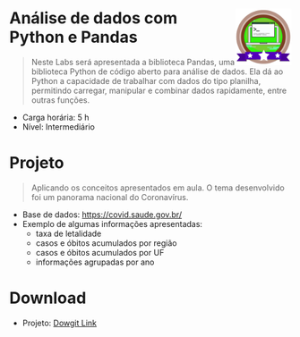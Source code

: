 <div width=100%>
    <img src="dio_bagde_desafio1.png" width="20%" align="right">
<h1>Análise de dados com Python e Pandas</h1>
</div>

> Neste Labs será apresentada a biblioteca Pandas, uma biblioteca Python de código aberto para análise de dados. Ela dá ao Python a capacidade de trabalhar com dados do tipo planilha, permitindo carregar, manipular e combinar dados rapidamente, entre outras funções.
              
* Carga horária: 5 h
* Nível: Intermediário

<div width=100%>
    <!--<img src="./projeto/SARS-CoV-2_without_background.png" width="20%" align="right">-->
<h1>Projeto</h1>
</div>

> Aplicando os conceitos apresentados em aula. O tema desenvolvido foi um panorama nacional do <bold>Coronavírus</bold>.
- Base de dados: <a href="https://covid.saude.gov.br/">https://covid.saude.gov.br/</a>
- Exemplo de algumas informações apresentadas:
    - taxa de letalidade
    - casos e óbitos acumulados por região
    - casos e óbitos acumulados por UF
    - informações agrupadas por ano

# Download
- Projeto: <a href="https://downgit.github.io/#/home?url=https://github.com/jclizar/bootcamp_Cognizant_CloudDataEngineer/tree/main/atividades/14_Analise_de_dados_com_Python_e_Pandas">Dowgit Link</a>
